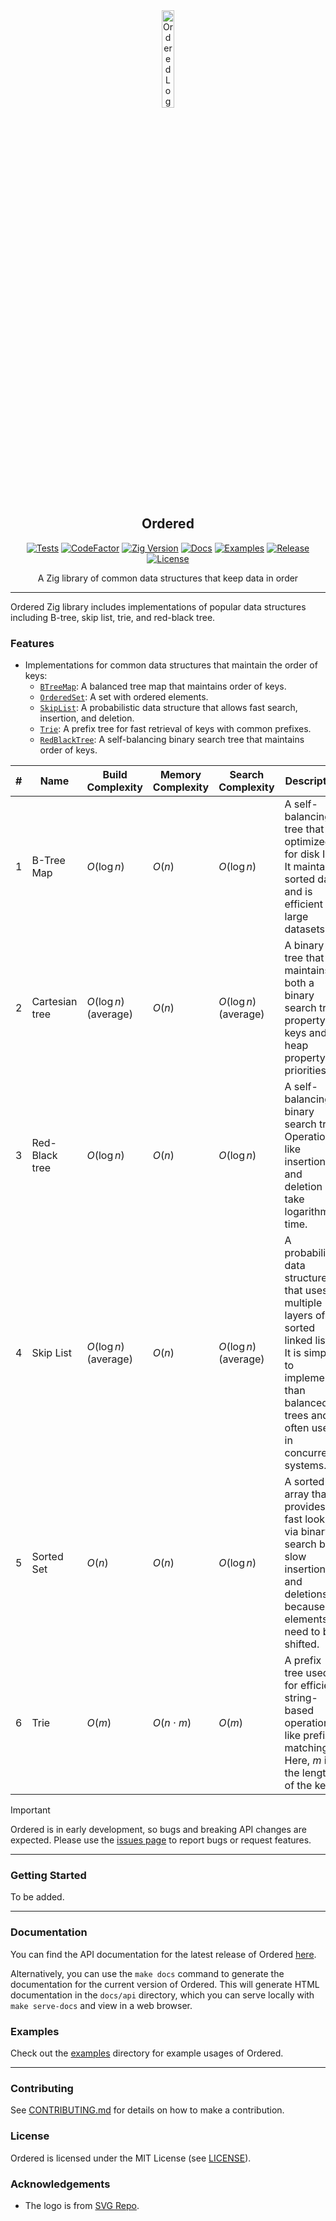 <div align="center">
  <picture>
    <img alt="Ordered Logo" src="logo.svg" height="20%" width="20%">
  </picture>
<br>

<h2>Ordered</h2>

[![Tests](https://img.shields.io/github/actions/workflow/status/habedi/ordered/tests.yml?label=tests&style=flat&labelColor=282c34&logo=github)](https://github.com/habedi/ordered/actions/workflows/tests.yml)
[![CodeFactor](https://img.shields.io/codefactor/grade/github/habedi/ordered?label=code%20quality&style=flat&labelColor=282c34&logo=codefactor)](https://www.codefactor.io/repository/github/habedi/ordered)
[![Zig Version](https://img.shields.io/badge/Zig-0.14.1-orange?logo=zig&labelColor=282c34)](https://ziglang.org/download/)
[![Docs](https://img.shields.io/github/v/tag/habedi/ordered?label=docs&color=blue&style=flat&labelColor=282c34&logo=read-the-docs)](https://habedi.github.io/ordered/)
[![Examples](https://img.shields.io/github/v/tag/habedi/ordered?label=examples&color=green&style=flat&labelColor=282c34&logo=zig)](https://github.com/habedi/ordered/tree/main/examples)
[![Release](https://img.shields.io/github/release/habedi/ordered.svg?label=release&style=flat&labelColor=282c34&logo=github)](https://github.com/habedi/ordered/releases/latest)
[![License](https://img.shields.io/badge/license-MIT-007ec6?label=license&style=flat&labelColor=282c34&logo=open-source-initiative)](https://github.com/habedi/ordered/blob/main/LICENSE)

A Zig library of common data structures that keep data in order

</div>

---

Ordered Zig library includes implementations of popular data structures including B-tree, skip list, trie, and
red-black tree.

### Features

- Implementations for common data structures that maintain the order of keys:
    - [`BTreeMap`](src/btree_map.zig): A balanced tree map that maintains order of keys.
    - [`OrderedSet`](src/sorted_set.zig): A set with ordered elements.
    - [`SkipList`](src/skip_list.zig): A probabilistic data structure that allows fast search, insertion, and deletion.
    - [`Trie`](src/trie.zig): A prefix tree for fast retrieval of keys with common prefixes.
    - [`RedBlackTree`](src/red_black_tree.zig): A self-balancing binary search tree that maintains order of keys.

| # | Name           | Build Complexity      | Memory Complexity | Search Complexity     | Description                                                                                                                                                              |
|---|----------------|-----------------------|-------------------|-----------------------|--------------------------------------------------------------------------------------------------------------------------------------------------------------------------|
| 1 | B-Tree Map     | $O(\log n)$           | $O(n)$            | $O(\log n)$           | A self-balancing tree that is optimized for disk I/O. It maintains sorted data and is efficient for large datasets.                                                      |
| 2 | Cartesian tree | $O(\log n)$ (average) | $O(n)$            | $O(\log n)$ (average) | A binary tree that maintains both a binary search tree property on keys and a heap property on priorities.                                                               |
| 3 | Red-Black tree | $O(\log n)$           | $O(n)$            | $O(\log n)$           | A self-balancing binary search tree. Operations like insertion and deletion take logarithmic time.                                                                       |
| 4 | Skip List      | $O(\log n)$ (average) | $O(n)$            | $O(\log n)$ (average) | A probabilistic data structure that uses multiple layers of sorted linked lists. It is simpler to implement than balanced trees and is often used in concurrent systems. |
| 5 | Sorted Set     | $O(n)$                | $O(n)$            | $O(\log n)$           | A sorted array that provides fast lookups via binary search but slow insertions and deletions because elements need to be shifted.                                       |
| 6 | Trie           | $O(m)$                | $O(n \cdot m)$    | $O(m)$                | A prefix tree used for efficient string-based operations like prefix matching. Here, $m$ is the length of the key.                                                       |

> [!IMPORTANT]
> Ordered is in early development, so bugs and breaking API changes are expected.
> Please use the [issues page](https://github.com/habedi/ordered/issues) to report bugs or request features.

---

### Getting Started

To be added.

---

### Documentation

You can find the API documentation for the latest release of Ordered [here](https://habedi.github.io/ordered/).

Alternatively, you can use the `make docs` command to generate the documentation for the current version of Ordered.
This will generate HTML documentation in the `docs/api` directory, which you can serve locally with `make serve-docs`
and view in a web browser.

### Examples

Check out the [examples](examples/) directory for example usages of Ordered.

---

### Contributing

See [CONTRIBUTING.md](CONTRIBUTING.md) for details on how to make a contribution.

### License

Ordered is licensed under the MIT License (see [LICENSE](LICENSE)).

### Acknowledgements

* The logo is from [SVG Repo](https://www.svgrepo.com/svg/469537/zig-zag-left-right-arrow).
